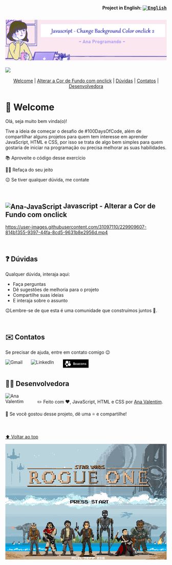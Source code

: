 <div align="right">

#### Project in English: <kbd>[<img title="English" alt="English" src="https://img.icons8.com/color/48/000000/usa.png" width="22">](https://github.com/AnaProgramando/change_background_color_js/blob/ad3ec22f14a507f38b262e28d9750e5ce59fceda/README-us.md)</kbd>

</div>

![banner Javascript - Change Background Color onclick](https://github.com/AnaProgramando/change_background_color_2_js/blob/a93372b99f44438f63f57b63336e18c9271aa6c9/change_background_color_2_js.png)
----

<img src="https://img.shields.io/static/v1?label=Status&message=complete&color=32CD32&style=for-the-badge"/>

<p align="center">
 <a href="#-welcome">Welcome</a> | 
 <a href="#-javascript---alterar-a-cor-de-fundo-com-onclick">Alterar a Cor de Fundo com onclick</a> |  
 <a href="#-d%C3%BAvidas">Dúvidas</a> | 
 <a href="#%EF%B8%8F-contatos">Contatos</a> | 
 <a href="#%EF%B8%8F-desenvolvedora">Desenvolvedora</a>
</p>

# 🤗 Welcome

Olá, seja muito bem vinda(o)! 

Tive a ideia de começar o desafio de #100DaysOfCode, além de compartilhar alguns projetos para quem tem interesse em aprender JavaScript, HTML e CSS, por isso se trata de algo bem simples para quem gostaria de iniciar na programação ou precisa melhorar as suas habilidades.

📚 Aproveite o código desse exercício

👩‍💻 Refaça do seu jeito

😉 Se tiver qualquer dúvida, me contate

<br>

## <img align="center" alt="Ana-JavaScript" height="40" src="https://cdn.jsdelivr.net/gh/devicons/devicon/icons/javascript/javascript-original.svg"> Javascript - Alterar a Cor de Fundo com onclick

https://user-images.githubusercontent.com/31097110/229909607-814b1355-9397-44fa-8cd5-9631b8e2956d.mp4

<br>

## ❓ Dúvidas

Qualquer dúvida, interaja aqui:
  * Faça perguntas
  * Dê sugestões de melhoria para o projeto
  * Compartilhe suas ideias
  * E interaja sobre o assunto

😉Lembre-se de que esta é uma comunidade que construímos juntos 💪.

<br>

## ✉️ Contatos

Se precisar de ajuda, entre em contato comigo 😉

[<img align="left" alt="Gmail" width="80px" src="https://img.shields.io/badge/Gmail-D14836?style=for-the-badge&logo=gmail&logoColor=white"/>](mailto:anabe.valentim@gmail.com)
[<img align="left" alt="LinkedIn" width="100px" src="https://img.shields.io/badge/LinkedIn-0077B5?style=for-the-badge&logo=linkedin&logoColor=white"/>](https://www.linkedin.com/in/ana-beatriz-valentim)
[<img align="left" alt="Beacons" width="80px" src="https://github.com/AnaProgramando/AnaProgramando/blob/31ac40741768033915a37ec0f949984bf6aad2d1/beacons_logo.png"/>](https://beacons.page/anaprogramando)

<br>
<br>

## 🙋‍♀️ Desenvolvedora

<div>
  <img align="left" alt="Ana Valentim" width="100px" src="https://avatars.githubusercontent.com/u/31097110?v=4"/>
</div>

<br>
✏️ Feito com ❤️, JavaScript, HTML e CSS por <a href="https://github.com/AnaProgramando">Ana Valentim</a>.

💙 Se você gostou desse projeto, dê uma ⭐ e compartilhe!


<br><br>
[⬆ Voltar ao top](https://github.com/AnaProgramando/change_background_color_js/blob/main/README.md#) <br>


 <div>
  <img align="center" alt="Pixel-Art" width="1000px" src="https://github.com/AnaProgramando/change_background_color_2_js/blob/a93372b99f44438f63f57b63336e18c9271aa6c9/cc.gif"/>
</div>
